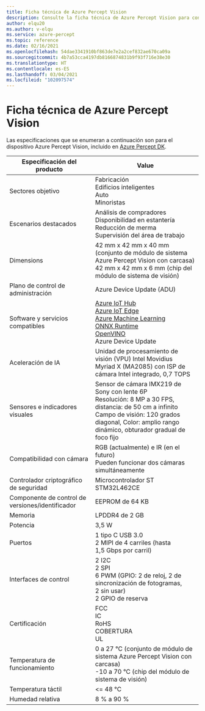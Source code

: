 ```yaml
---
title: Ficha técnica de Azure Percept Vision
description: Consulte la ficha técnica de Azure Percept Vision para conocer las especificaciones detalladas del dispositivo
author: elqu20
ms.author: v-elqu
ms.service: azure-percept
ms.topic: reference
ms.date: 02/16/2021
ms.openlocfilehash: 54dae3341910bf863de7e2a2cef832ae670ca09a
ms.sourcegitcommit: 4b7a53cca4197db8166874831b9f93f716e38e30
ms.translationtype: HT
ms.contentlocale: es-ES
ms.lasthandoff: 03/04/2021
ms.locfileid: "102097574"
---
```

# <a name="azure-percept-vision-datasheet"></a>Ficha técnica de Azure Percept Vision

Las especificaciones que se enumeran a continuación son para el dispositivo Azure Percept Vision, incluido en [Azure Percept DK](./azure-percept-dk-datasheet.md).

|Especificación del producto           |Value     |
|--------------------------------|---------------------|
|Sectores objetivo               |Fabricación <br> Edificios inteligentes <br> Auto <br> Minoristas |
|Escenarios destacados                  |Análisis de compradores <br> Disponibilidad en estantería <br> Reducción de merma <br> Supervisión del área de trabajo|
|Dimensions                      |42 mm x 42 mm x 40 mm (conjunto de módulo de sistema Azure Percept Vision con carcasa) <br> 42 mm x 42 mm x 6 mm (chip del módulo de sistema de visión)|
|Plano de control de administración        |Azure Device Update (ADU)          |
|Software y servicios compatibles |[Azure IoT Hub](https://azure.microsoft.com/services/iot-hub/) <br> [Azure IoT Edge](https://azure.microsoft.com/services/iot-edge/) <br> [Azure Machine Learning](https://azure.microsoft.com/services/machine-learning/) <br> [ONNX Runtime](https://www.onnxruntime.ai/) <br> [OpenVINO](https://docs.openvinotoolkit.org/latest/index.html) <br> Azure Device Update |
|Aceleración de IA                 |Unidad de procesamiento de visión (VPU) Intel Movidius Myriad X (MA2085) con ISP de cámara Intel integrado, 0,7 TOPS |
|Sensores e indicadores visuales   |Sensor de cámara IMX219 de Sony con lente 6P<br>Resolución: 8 MP a 30 FPS, distancia: de 50 cm a infinito<br>Campo de visión: 120 grados diagonal, Color: amplio rango dinámico, obturador gradual de foco fijo|
|Compatibilidad con cámara                  |RGB (actualmente) e IR (en el futuro) <br> Pueden funcionar dos cámaras simultáneamente |
|Controlador criptográfico de seguridad      |Microcontrolador ST STM32L462CE      |
|Componente de control de versiones/identificador       |EEPROM de 64 KB |
|Memoria                          |LPDDR4 de 2 GB     |
|Potencia                           |3,5 W     |
|Puertos                           |1 tipo C USB 3.0 <br> 2 MIPI de 4 carriles (hasta 1,5 Gbps por carril)     |
|Interfaces de control              |2 I2C <br> 2 SPI <br> 6 PWM (GPIO: 2 de reloj, 2 de sincronización de fotogramas, 2 sin usar) <br> 2 GPIO de reserva |
|Certificación                   |FCC <br> IC <br> RoHS <br> COBERTURA <br> UL   |
|Temperatura de funcionamiento           |0 a 27 °C (conjunto de módulo de sistema Azure Percept Vision con carcasa) <br> -10 a 70 °C (chip del módulo de sistema de visión) |
|Temperatura táctil               |<= 48 °C |
|Humedad relativa               |8 % a 90 %    |
